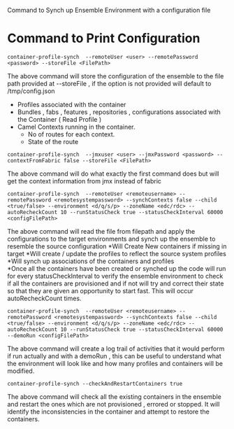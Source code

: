 Command to Synch up Ensemble Environment with a configuration file

# Command to Print Configuration

`container-profile-synch  --remoteUser <user> --remotePassword <password> --storeFile <FilePath>`

The above command will store the configuration of the ensemble to the file path provided at --storeFile , if the option is not provided will default to /tmp/config.json  

* Profiles associated with the container
* Bundles , fabs , features , repositories , configurations associated with the Container ( Read Profile )
* Camel Contexts running in the container.
  * No of routes for each context.
  * State of the route
  
`container-profile-synch  --jmxuser <user> --jmxPassword <password> --contextFromFabric false --storeFile <FilePath>`

The above command will do what exactly the first command does but will get the context information from jmx instead of fabric

`container-profile-synch  --remoteUser <remoteusername> --remotePassword <remotesystempassword> --synchContexts false --child <true/false> --environment <d/q/s/p> --zoneName <edc/rdc> --autoRecheckCount 10 --runStatusCheck true --statusCheckInterval 60000 <configFilePath>`

							
The above command will read the file from filepath and apply the configurations to the target environments and synch up the ensemble to resemble the source configuration
*Will Create New containers if missing in target
*Will create / update the profiles to reflect the source system profiles
*Will synch up associations of the containers and profiles	
*Once all the containers have been created or synched up the code will run for every statusCheckInterval to verify the ensemble environment to check if all the containers are provisioned and if not will try and correct their state so that they are given an opportunity to start fast. This will occur autoRecheckCount times.						


`container-profile-synch  --remoteUser <remoteusername> --remotePassword <remotesystempassword> --synchContexts false --child <true/false> --environment <d/q/s/p> --zoneName <edc/rdc> --autoRecheckCount 10 --runStatusCheck true --statusCheckInterval 60000 --demoRun <configFilePath>`

The above command will create a log trail of activities that it would perform if run actually and with a demoRun , this can be useful to understand what the environment will look like and how many profiles and containers will be modified.
  

`container-profile-synch --checkAndRestartContainers true`

 The above command will check all the existing containers in the ensemble and restart the ones which are not provisioned , errored or stopped. It will identify the inconsistencies in the container and attempt to restore the containers.
